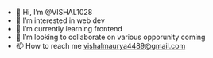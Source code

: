 - 👋 Hi, I’m @VISHAL1028
- 👀 I’m interested in web dev
- 🌱 I’m currently learning frontend
- 💞️ I’m looking to collaborate on various opporunity coming
- 📫 How to reach me vishalmaurya4489@gmail.com

<!---
VISHAL1028/VISHAL1028 is a ✨ special ✨ repository because its `README.md` (this file) appears on your GitHub profile.
You can click the Preview link to take a look at your changes.
--->
